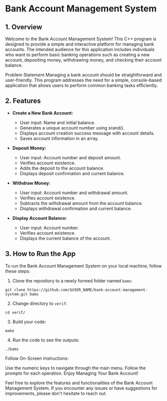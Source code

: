# Bank Account Management System
## 1. Overview
Welcome to the Bank Account Management System! This C++ program is designed to provide a simple and interactive platform for managing bank accounts. The intended audience for this application includes individuals who want to perform basic banking operations such as creating a new account, depositing money, withdrawing money, and checking their account balance.

Problem Statement
Managing a bank account should be straightforward and user-friendly. This program addresses the need for a simple, console-based application that allows users to perform common banking tasks efficiently.

## 2. Features
- **Create a New Bank Account:**

    - User input: Name and initial balance.
    - Generates a unique account number using srand().
    - Displays account creation success message with account details.
    - Saves account information in an array.
- **Deposit Money:**

    - User input: Account number and deposit amount.
    - Verifies account existence.
    - Adds the deposit to the account balance.
    - Displays deposit confirmation and current balance.
- **Withdraw Money:**

    - User input: Account number and withdrawal amount.
    - Verifies account existence.
    - Subtracts the withdrawal amount from the account balance.
    - Displays withdrawal confirmation and current balance.
- **Display Account Balance:**

    - User input: Account number.
    - Verifies account existence.
    - Displays the current balance of the account.
## 3. How to Run the App
To run the Bank Account Management System on your local machine, follow these steps:

1. Clone the repository to a newly formed folder named `bams`:
```
git clone https://github.com/$USER_NAME/bank-account-management-system.git bams
```

2. Change directory to `verif`:
```
cd verif/
```

3. Build your code:
```
make
```

4. Run the code to see the outputs:
```
./bams
```

Follow On-Screen Instructions:

Use the numeric keys to navigate through the main menu.
Follow the prompts for each operation.
Enjoy Managing Your Bank Account!

Feel free to explore the features and functionalities of the Bank Account Management System. If you encounter any issues or have suggestions for improvements, please don't hesitate to reach out.
